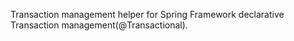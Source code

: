 Transaction management helper for Spring Framework declarative Transaction management(@Transactional).